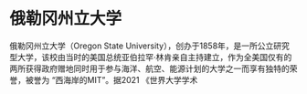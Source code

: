 # 俄勒冈州立大学

俄勒冈州立大学（Oregon State University），创办于1858年，是一所公立研究型大学，该校由当时的美国总统亚伯拉罕·林肯亲自主持建立，作为全美国仅有的两所获得政府赠地同时用于参与海洋、航空、能源计划的大学之一而享有独特的荣誉，被誉为 “西海岸的MIT”。据2021 《世界大学学术